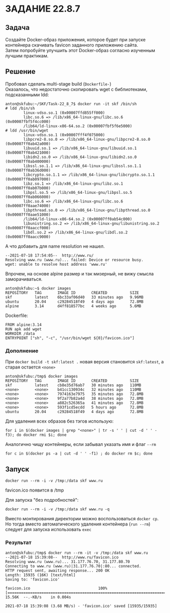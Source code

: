 # ЗАДАНИЕ 22.8.7

## Задача

Создайте Docker-образ приложения, которое будет при запуске контейнера скачивать favicon заданного приложению сайта.  
Затем попробуйте улучшить этот Docker-образ согласно изученным лучшим практикам.

## Решение

Пробовал сделать multi-stage build (`Dockerfile-`)  
Оказалось, что недостаточно скопировать wget с библиотеками, подсказанными ldd:

    anton@skfubu:~/SKF/Task-22_8_7$ docker run -it skf /bin/sh
    # ldd /bin/sh
            linux-vdso.so.1 (0x00007ffd855ff000)
            libc.so.6 => /lib/x86_64-linux-gnu/libc.so.6 (0x00007fbf5f4cc000)
            /lib64/ld-linux-x86-64.so.2 (0x00007fbf5f6e5000)
    # ldd /usr/bin/wget
            linux-vdso.so.1 (0x00007fff4f075000)
            libpcre2-8.so.0 => /lib/x86_64-linux-gnu/libpcre2-8.so.0 (0x00007ff0ab42a000)
            libuuid.so.1 => /lib/x86_64-linux-gnu/libuuid.so.1 (0x00007ff0ab421000)
            libidn2.so.0 => /lib/x86_64-linux-gnu/libidn2.so.0 (0x00007ff0ab400000)
            libssl.so.1.1 => /lib/x86_64-linux-gnu/libssl.so.1.1 (0x00007ff0ab36d000)
            libcrypto.so.1.1 => /lib/x86_64-linux-gnu/libcrypto.so.1.1 (0x00007ff0ab097000)
            libz.so.1 => /lib/x86_64-linux-gnu/libz.so.1 (0x00007ff0ab07b000)
            libpsl.so.5 => /lib/x86_64-linux-gnu/libpsl.so.5 (0x00007ff0ab066000)
            libc.so.6 => /lib/x86_64-linux-gnu/libc.so.6 (0x00007ff0aae74000)
            libpthread.so.0 => /lib/x86_64-linux-gnu/libpthread.so.0 (0x00007ff0aae51000)
            /lib64/ld-linux-x86-64.so.2 (0x00007ff0ab54c000)
            libunistring.so.2 => /lib/x86_64-linux-gnu/libunistring.so.2 (0x00007ff0aaccf000)
            libdl.so.2 => /lib/x86_64-linux-gnu/libdl.so.2 (0x00007ff0aacc9000)

А что добавить для name resolution не нашел.  

    --2021-07-18 17:54:05--  http://www.ru/
    Resolving www.ru (www.ru)... failed: Device or resource busy.
    wget: unable to resolve host address 'www.ru'

Впрочем, на основе alpine размер и так мизерный, не вижу смысла заморачиваться.

    anton@skfubu:~$ docker images
    REPOSITORY   TAG       IMAGE ID       CREATED          SIZE
    skf          latest    6bc33af06d40   33 minutes ago   9.96MB
    ubuntu       20.04     c29284518f49   4 days ago       72.8MB
    alpine       3.14      d4ff818577bc   4 weeks ago      5.6MB

Dockerfile:

    FROM alpine:3.14
    RUN apk add wget
    WORKDIR /data
    ENTRYPOINT ["sh", "-c", "/usr/bin/wget ${0}/favicon.ico"]

### Дополнение

При `docker build -t skf:latest .` новая версия становится `skf:latest`, а старая остается `<none>`

    anton@skfubu:/tmp$ docker images
    REPOSITORY   TAG       IMAGE ID       CREATED          SIZE
    skf          latest    cb8e35d76ab7   30 minutes ago   110MB
    <none>       <none>    b41cc130934c   32 minutes ago   110MB
    <none>       <none>    7974163e7975   35 minutes ago   72.8MB
    <none>       <none>    9f2a77b82a4d   38 minutes ago   72.8MB
    <none>       <none>    a882c526365a   41 minutes ago   72.8MB
    <none>       <none>    593f1cd5ecdd   5 hours ago      72.8MB
    ubuntu       20.04     c29284518f49   4 days ago       72.8MB

Для удаления всех образов без тэгов использую:

    for i in $(docker images | grep "<none>" | tr -s ' ' | cut -d ' ' -f3); do docker rmi $i; done

Аналогично чищу контейнеры, если забывал указать имя и флаг `--rm`

    for c in $(docker ps -a | cut -d ' ' -f1) ; do docker rm $c; done

## Запуск

    docker run --rm -i -v /tmp:/data skf www.ru

favicon.ico появится в /tmp

Для запуска "без подробностей":

    docker run --rm -i -v /tmp:/data skf www.ru -q 

Вместо монтирования директории можно воспользоваться `docker cp`. Но тогда вместо автоматического удаления контейнера (`run --rm`) следует для запуска использовать `exec`

### Результат

    anton@skfubu:/tmp$ docker run --rm -it -v /tmp:/data skf www.ru
    --2021-07-18 15:39:08--  http://www.ru/favicon.ico
    Resolving www.ru (www.ru)... 31.177.76.70, 31.177.80.70
    Connecting to www.ru (www.ru)|31.177.76.70|:80... connected.
    HTTP request sent, awaiting response... 200 OK
    Length: 15935 (16K) [text/html]
    Saving to: 'favicon.ico'

    favicon.ico                              100%[===============================================================================>]  15.56K  --.-KB/s    in 0.004s

    2021-07-18 15:39:08 (3.68 MB/s) - 'favicon.ico' saved [15935/15935]
